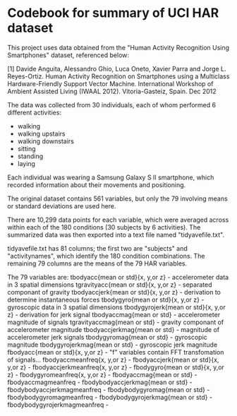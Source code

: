 Codebook for summary of UCI HAR dataset
========================================================

This project uses data obtained from the "Human Activity Recognition Using Smartphones" dataset, referenced below:

[1] Davide Anguita, Alessandro Ghio, Luca Oneto, Xavier Parra and Jorge L. Reyes-Ortiz. Human Activity Recognition on Smartphones using a Multiclass Hardware-Friendly Support Vector Machine. International Workshop of Ambient Assisted Living (IWAAL 2012). Vitoria-Gasteiz, Spain. Dec 2012

The data was collected from 30 individuals, each of whom performed 6 different activities:
* walking
* walking upstairs
* walking downstairs
* sitting
* standing
* laying

Each individual was wearing a Samsung Galaxy S II smartphone, which recorded information about their movements and positioning.

The original dataset contains 561 variables, but only the 79 involving means or standard deviations are used here.

There are 10,299 data points for each variable, which were averaged across within each of the 180 conditions (30 subjects by 6 activities). The summarized data was then exported into a text file named "tidyavefile.txt".

tidyavefile.txt has 81 columns; the first two are "subjects" and "activitynames", which identify the 180 condition combinations. The remaining 79 columns are the means of the 79 HAR variables.

The 79 variables are:
tbodyacc{mean or std}{x, y,or z} - accelerometer data in 3 spatial dimensions
tgravityacc{mean or std}{x, y,or z} - separated componant of gravity
tbodyaccjerk{mean or std}{x, y,or z} - derivation to determine instantaneous forces
tbodygyro{mean or std}{x, y,or z} - gyroscopic data in 3 spatial dimensions
tbodygyrojerk{mean or std}{x, y,or z} - derivation for jerk signal
tbodyaccmag{mean or std} - accelerometer magnitude of signals
tgravityaccmag{mean or std} - gravity componant of accelerometer magnitude
tbodyaccjerkmag{mean or std} - magnitude of accelerometer jerk signals
tbodygyromag{mean or std} - gyroscopic magnitude
tbodygyrojerkmag{mean or std} - gyroscopic jerk magnitude
fbodyacc{mean or std}{x, y,or z} - "f" variables contain FFT transfomation of signals...
fbodyaccmeanfreq{x, y,or z} - 
fbodyaccjerk{mean or std}{x, y,or z} - 
fbodyaccjerkmeanfreq{x, y,or z} - 
fbodygyro{mean or std}{x, y,or z} - 
fbodygyromeanfreq{x, y,or z} - 
fbodyaccmag{mean or std} - 
fbodyaccmagmeanfreq - 
fbodybodyaccjerkmag{mean or std} - 
fbodybodyaccjerkmagmeanfreq - 
fbodybodygyromag{mean or std} - 
fbodybodygyromagmeanfreq - 
fbodybodygyrojerkmag{mean or std} - 
fbodybodygyrojerkmagmeanfreq - 
